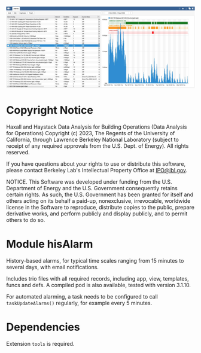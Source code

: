 ![Main hisAlarm view with examples](./assets/hisAlarm_main_view_example.jpg)

# Copyright Notice
  Haxall and Haystack Data Analysis for Building Operations (Data Analysis for
  Operations) Copyright (c) 2023, The Regents of the University of California,
  through Lawrence Berkeley National Laboratory (subject to receipt of any
  required approvals from the U.S. Dept. of Energy). All rights reserved.

  If you have questions about your rights to use or distribute this software,
  please contact Berkeley Lab's Intellectual Property Office at
  IPO@lbl.gov.

  NOTICE.  This Software was developed under funding from the U.S. Department
  of Energy and the U.S. Government consequently retains certain rights.  As 
  such, the U.S. Government has been granted for itself and others acting on
  its behalf a paid-up, nonexclusive, irrevocable, worldwide license in the 
  Software to reproduce, distribute copies to the public, prepare derivative
  works, and perform publicly and display publicly, and to permit others to do 
  so.

# Module hisAlarm
History-based alarms, for typical time scales ranging from 15 minutes to several days, with email notifications.

Includes trio files with all required records, including app, view, templates, funcs and defs. A compiled pod is
also available, tested with version 3.1.10.

For automated alarming, a task needs to be configured to call `taskUpdateAlarms()` regularly, for example
every 5 minutes.

# Dependencies
Extension `tools` is required.

